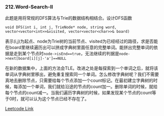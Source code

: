 ### 212.Word-Search-II

此题是用将常规的DFS算法与Trie的数据结构相结合。设计DFS函数
```
void DFS(int i, int j, TrieNode* node, string word, vector<vector<int>>&visited, vector<vector<char>>& board)
```
表示(i,j)为起点、node为Trie树的当前节点、visited为已经经过的路径，求是否能在board里继续遍历出可以拼成字典树里面任意的完整单词。能拼出完整单词的依据是走到某个节点时```node->isEnd==true```，无法继续的判据是```node->next[board[i][j]-'a']==NULL```

在新的数据集中，上面的方法会TLE。改进之处是每探索到一个单词之后，就将该单词从字典树里移出，避免重复搜索同一个单词。怎么修改字典树呢？我们不需要真地去删除节点，只需要给每个节点添加一个count标记。在最初建立字典树的时候，每添加一个单词，我们就给沿途的节点的count加一。删除单词的时候，就给每个节点的count减一。当我们遍历字典树的时候，如果发现某个节点的count等于0时，就可以认为这个节点已经不存在了。

[Leetcode Link](https://leetcode.com/problems/word-search-ii)
